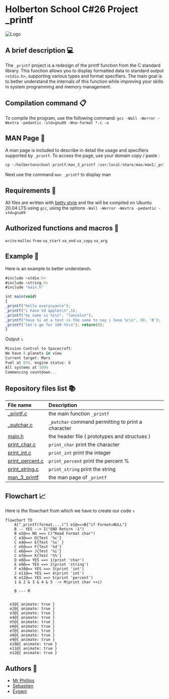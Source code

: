 
# **Holberton School C#26 Project _printf**

![Logo](https://www.commentcoder.com/static/bd7bd17f9fccb49b563e643f73bc87b3/c-printf.jpg)

## A brief description 💻

The `_printf` project is a redesign of the printf function from the C standard library. This function allows you to display formatted data to standard output `<stdio.h>`, supporting various types and format specifiers. The main goal is to better understand the internals of this function while improving your skills in system programming and memory management.

## Compilation command 📋

To compile the program, use the following command:
`gcc -Wall -Werror -Wextra -pedantic -std=gnu89 -Wno-format *.c -o`

## MAN Page 🔧
A man page is included to describe in detail the usage and specifiers supported by `_printf`. To access the page, use your domain copy / paste :

```c
cp ~/holbertonschool-printf/man_3_printf /usr/local/share/man/man1/_printf.1
```
Next use the command `man _printf` to display man

## Requirements 📂

All files are written with [betty style](https://www.holbertonschool.fr/post/quest-ce-que-la-regle-betty-dans-le-langage-de-programmation-c) and the will be compiled on Ubuntu 20.04 LTS using `gcc`, using the options `-Wall -Werror -Wextra -pedantic -std=gnu89`

## Authorized functions and macros 📒

`write` `malloc` `free` `va_start` `va_end` `va_copy` `va_arg`

## Example 📍
Here is an example to better understand⤵️

```javascript
#include <stdio.h>
#include <string.h>
#include "main.h"

int main(void)
{
_printf("hello everynyan\n");
_printf("i have %d apples\n",5);
_printf("my name is %s\n", "lancelot");
_printf("have %i at a test is the same to say i have %c\n", 80, 'B');
_printf("let's go for 100 %%\n"); return(0);
}
```
Output ⤵️
```javascript
Mission Control to Spacecraft:
We have 8 planets in view
Current target: Mars
Fuel at 65%, engine status: G
All systems at 100%
Commencing countdown...
```

## Repository files list 📚

| File name | Description                |
| :-------- | :------------------------- |
|[_printf.c](https://github.com/SebSa12000/holbertonschool-printf/blob/main/_printf.c) |  the main function `_printf`|
|[_putchar.c](https://github.com/SebSa12000/holbertonschool-printf/blob/main/_putchar.c) | `_putchar` command permitting to print a character              |
|[main.h](https://github.com/SebSa12000/holbertonschool-printf/blob/main/main.h)          |the header file ( prototypes and structues )       |
|[print_char.c](https://github.com/SebSa12000/holbertonschool-printf/blob/main/print_char.c)|`print_char` print the character
|[print_int.c](https://github.com/Genia888/holbertonschool-printf/blob/main/print_int.c)|`print_int` print the integer
|[print_percent.c](https://github.com/Genia888/holbertonschool-printf/blob/main/print_percent.c)|`print_percent` print the percent %|
|[print_string.c](https://github.com/Genia888/holbertonschool-printf/blob/main/print_string.c)|`print_string` print the string|
|[man_3_printf]()|  the man page of `_printf`

## Flowchart 📈

Here is the flowchart from which we have to create our code ⤵️
```mermaid
flowchart TD
    A["_printf(format,...)"] e1@==>B{"if Format=NULL"}
    B -- YES --> I("END Return -1")
    B e2@== NO ==> C("Read Format char")
    C e3@==> D{Test '%c'} 
    C e4@==> E{Test '%s' } 
    C e5@==> F{Test '%d'}  
    C e6@==> J{Test '%i'}  
    C e7@==> K{Test '%%'}
    D e8@== YES ==> 1(print 'char')
    E e9@== YES ==> 2(print 'string')
    F e10@== YES ==> 3(print 'int')
    J e11@== YES ==> 4(print 'int')
    K e12@== YES ==> 5(print 'percent')
    1 & 2 & 3 & 4 & 5 --> M(print char ++i)
    
    B --- M

    
  e1@{ animate: true }
  e2@{ animate: true }
  e3@{ animate: true }  
  e4@{ animate: true }
  e5@{ animate: true }
  e6@{ animate: true }
  e7@{ animate: true }
  e8@{ animate: true }
  e9@{ animate: true }
  e10@{ animate: true }
  e11@{ animate: true }
  e12@{ animate: true }
```
## Authors 👷

- [Mr Phillips](https://github.com/ddoudou7)
- [Sebastien](https://github.com/SebSa12000)
- [Evgeni](https://github.com/Genia888)

